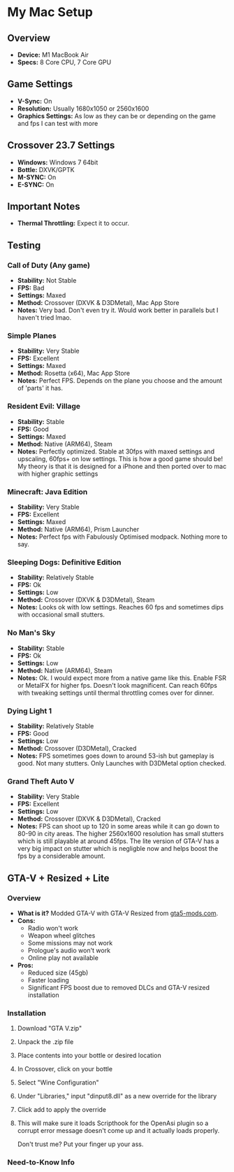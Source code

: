 # My Mac Setup

## Overview
- **Device:** M1 MacBook Air
- **Specs:** 8 Core CPU, 7 Core GPU

## Game Settings
- **V-Sync:** On
- **Resolution:** Usually 1680x1050 or 2560x1600
- **Graphics Settings:** As low as they can be or depending on the game and fps I can test with more

## Crossover 23.7 Settings
- **Windows:** Windows 7 64bit
- **Bottle:** DXVK/GPTK
- **M-SYNC:** On
- **E-SYNC:** On

## Important Notes
- **Thermal Throttling:** Expect it to occur.

## Testing

### Call of Duty (Any game)
- **Stability:** Not Stable
- **FPS:** Bad
- **Settings:** Maxed
- **Method:** Crossover (DXVK & D3DMetal), Mac App Store
- **Notes:** Very bad. Don't even try it. Would work better in parallels but I haven't tried lmao.

### Simple Planes
- **Stability:** Very Stable
- **FPS:** Excellent
- **Settings:** Maxed
- **Method:** Rosetta (x64), Mac App Store
- **Notes:** Perfect FPS. Depends on the plane you choose and the amount of 'parts' it has.

### Resident Evil: Village
- **Stability:** Stable
- **FPS:** Good
- **Settings:** Maxed
- **Method:** Native (ARM64), Steam
- **Notes:** Perfectly optimized. Stable at 30fps with maxed settings and upscaling, 60fps+ on low settings. This is how a good game should be! My theory is that it is designed for a iPhone and then ported over to mac with higher graphic settings

### Minecraft: Java Edition
- **Stability:** Very Stable
- **FPS:** Excellent
- **Settings:** Maxed
- **Method:** Native (ARM64), Prism Launcher
- **Notes:** Perfect fps with Fabulously Optimised modpack. Nothing more to say.

### Sleeping Dogs: Definitive Edition
- **Stability:** Relatively Stable
- **FPS:** Ok
- **Settings:** Low
- **Method:** Crossover (DXVK & D3DMetal), Steam
- **Notes:** Looks ok with low settings. Reaches 60 fps and sometimes dips with occasional small stutters.

### No Man's Sky
- **Stability:** Stable
- **FPS:** Ok
- **Settings:** Low
- **Method:** Native (ARM64), Steam
- **Notes:** Ok. I would expect more from a native game like this. Enable FSR or MetalFX for higher fps. Doesn't look magnificent. Can reach 60fps with tweaking settings until thermal throttling comes over for dinner.

### Dying Light 1
- **Stability:** Relatively Stable
- **FPS:** Good
- **Settings:** Low
- **Method:** Crossover (D3DMetal), Cracked
- **Notes:** FPS sometimes goes down to around 53-ish but gameplay is good. Not many stutters. Only Launches with D3DMetal option checked.

### Grand Theft Auto V
- **Stability:** Very Stable
- **FPS:** Excellent
- **Settings:** Low
- **Method:** Crossover (DXVK & D3DMetal), Cracked
- **Notes:** FPS can shoot up to 120 in some areas while it can go down to 80-90 in city areas. The higher 2560x1600 resolution has small stutters which is still playable at around 45fps. The lite version of GTA-V has a very big impact on stutter which is negligble now and helps boost the fps by a considerable amount.

## GTA-V + Resized + Lite

### Overview
- **What is it?** Modded GTA-V with GTA-V Resized from [gta5-mods.com](https://www.gta5-mods.com/misc/gta-v-re-sized).
- **Cons:** 
  - Radio won't work
  - Weapon wheel glitches
  - Some missions may not work
  - Prologue's audio won't work
  - Online play not available
- **Pros:** 
  - Reduced size (45gb)
  - Faster loading
  - Significant FPS boost due to removed DLCs and GTA-V resized installation

### Installation
1. Download "GTA V.zip"
2. Unpack the .zip file
3. Place contents into your bottle or desired location
4. In Crossover, click on your bottle
5. Select "Wine Configuration"
6. Under "Libraries," input "dinput8.dll" as a new override for the library
7. Click add to apply the override
8. 
   This will make sure it loads Scripthook for the OpenAsi plugin so a corrupt error message doesn't come up and it actually loads properly.

   Don't trust me? Put your finger up your ass.


### Need-to-Know Info
